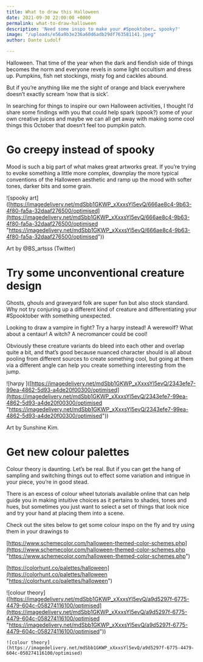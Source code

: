 ```yaml
---
title: What to draw this Halloween
date: 2021-09-30 22:00:00 +0000
permalink: what-to-draw-halloween
description: 'Need some inspo to make your #Spooktober… spooky?'
image: "/uploads/e56a9b3e236a60d6adb29df763581141.jpeg"
author: Dante Ludolf

---
```

Halloween. That time of the year when the dark and fiendish side of things becomes the norm and everyone revels in some light occultism and dress up. Pumpkins, fish net stockings, misty fog and cackles abound.

But if you’re anything like me the sight of orange and black everywhere doesn’t exactly scream ‘now that is sick’.

In searching for things to inspire our own Halloween activities, I thought I’d share some findings with you that could help spark (spook?) some of your own creative juices and maybe we can all get away with making some cool things this October that doesn’t feel too pumpkin patch.

# Go creepy instead of spooky

Mood is such a big part of what makes great artworks great. If you’re trying to evoke something a little more complex, downplay the more typical conventions of the Halloween aesthetic and ramp up the mood with softer tones, darker bits and some grain.

!\[spooky art\]([https://imagedelivery.net/mdSbb1GKWP_xXxxsYl5evQ/666ae8c4-9b63-4f80-fa5a-32daaf276500/optimised](https://imagedelivery.net/mdSbb1GKWP_xXxxsYl5evQ/666ae8c4-9b63-4f80-fa5a-32daaf276500/optimised "https://imagedelivery.net/mdSbb1GKWP_xXxxsYl5evQ/666ae8c4-9b63-4f80-fa5a-32daaf276500/optimised"))

Art by @BS_artsss (Twitter)

# Try some unconventional creature design

Ghosts, ghouls and graveyard folk are super fun but also stock standard. Why not try conjuring up a different kind of creature and differentiating your #Spooktober with something unexpected.

Looking to draw a vampire in fight? Try a harpy instead! A werewolf? What about a centaur! A witch? A necromancer could be cool!

Obviously these creature variants do bleed into each other and overlap quite a bit, and that’s good because nuanced character should is all about pooling from different sources to create something cool, but going at them via a different angle can help you create something interesting from the jump.

!\[harpy \]([https://imagedelivery.net/mdSbb1GKWP_xXxxsYl5evQ/2343efe7-99ea-4862-5d93-a4de20f00300/optimised](https://imagedelivery.net/mdSbb1GKWP_xXxxsYl5evQ/2343efe7-99ea-4862-5d93-a4de20f00300/optimised "https://imagedelivery.net/mdSbb1GKWP_xXxxsYl5evQ/2343efe7-99ea-4862-5d93-a4de20f00300/optimised"))

Art by Sunshine Kim.

# Get new colour palettes

Colour theory is daunting. Let’s be real. But if you can get the hang of sampling and switching things out to effect some variation and intrigue in your piece, you’re in good stead.

There is an excess of colour wheel tutorials available online that can help guide you in making intuitive choices as it pertains to shades, tones and hues, but sometimes you just want to select a set of things that look nice and try your hand at placing them into a scene.

Check out the sites below to get some colour inspo on the fly and try using them in your drawings to 

[https://www.schemecolor.com/halloween-themed-color-schemes.php](https://www.schemecolor.com/halloween-themed-color-schemes.php "https://www.schemecolor.com/halloween-themed-color-schemes.php")

[https://colorhunt.co/palettes/halloween](https://colorhunt.co/palettes/halloween "https://colorhunt.co/palettes/halloween")

!\[colour theory\]([https://imagedelivery.net/mdSbb1GKWP_xXxxsYl5evQ/a9d5297f-6775-4479-604c-058274116100/optimised](https://imagedelivery.net/mdSbb1GKWP_xXxxsYl5evQ/a9d5297f-6775-4479-604c-058274116100/optimised "https://imagedelivery.net/mdSbb1GKWP_xXxxsYl5evQ/a9d5297f-6775-4479-604c-058274116100/optimised"))

    ![colour theory](https://imagedelivery.net/mdSbb1GKWP_xXxxsYl5evQ/a9d5297f-6775-4479-604c-058274116100/optimised)